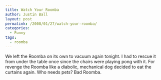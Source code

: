 ```yaml
---
title: Watch Your Roomba
author: Justin Ball
layout: post
permalink: /2008/01/27/watch-your-roomba/
categories:
  - Funny
tags:
  - roomba
---
```


We left the Roomba on its own to vacuum again tonight. I had to rescue it from under the table once since the chairs were playing pong with it. For revenge the Roomba like a diabolic, mechanical dog decided to eat the curtains again. Who needs pets? Bad Roomba.